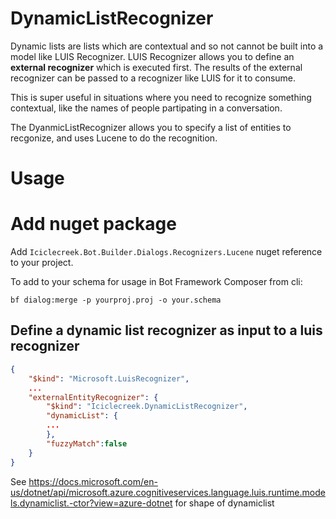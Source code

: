 # DynamicListRecognizer
Dynamic lists are lists which are contextual and so not cannot be built into a model like LUIS Recognizer.  LUIS Recognizer allows you to define an **external recognizer** which is executed first. The results of the external recognizer can be passed to a recognizer like LUIS for it to consume.

This is super useful in situations where you need to recognize something contextual, like the names of people partipating in a conversation.

The DyanmicListRecognizer allows you to specify a list of entities to recgonize, and uses Lucene to do the recognition.

# Usage 

# Add nuget package
Add ```Iciclecreek.Bot.Builder.Dialogs.Recognizers.Lucene``` nuget reference to your project.

To add to your schema for usage in Bot Framework Composer from cli:

```shell
bf dialog:merge -p yourproj.proj -o your.schema
```

## Define a dynamic list recognizer as input to a luis recognizer
```json
{
    "$kind": "Microsoft.LuisRecognizer",
    ...
    "externalEntityRecognizer": {
        "$kind": "Iciclecreek.DynamicListRecognizer",
        "dynamicList": {
        ...
        },
        "fuzzyMatch":false
    }
}
```
See https://docs.microsoft.com/en-us/dotnet/api/microsoft.azure.cognitiveservices.language.luis.runtime.models.dynamiclist.-ctor?view=azure-dotnet for shape of dynamiclist
